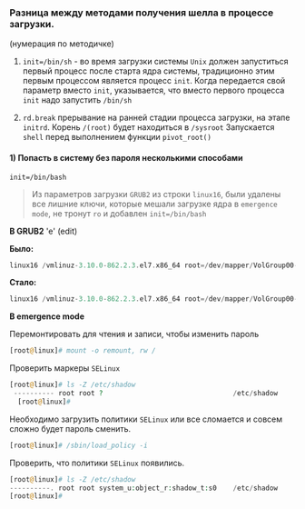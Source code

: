 ### Разница между методами получения шелла в процессе загрузки.

(нумерация по методичке)
1) `init=/bin/sh`  - во время загрузки системы `Unix` должен запуститься первый процесс после старта ядра системы, 
традиционно этим первым процессом является процесс `init`. 
Когда передается свой параметр вместо `init`, указывается, что вместо первого процесса `init` надо запустить `/bin/sh`

2) `rd.break` прерывание на ранней стадии процесса загрузки, на этапе `initrd`. Корень `/(root)` будет находиться в `/sysroot` 
Запускается `shell` перед выполнением функции `pivot_root()`


#### 1) Попасть в систему без пароля несколькими способами
`init=/bin/bash`

> Из параметров загрузки `GRUB2` из строки `linux16`, были удалены все лишние ключи, которые мешали загрузке ядра в `emergence mode`, 
> не тронут `ro` и добавлен `init=/bin/bash`

__В GRUB2__ 'e' (edit)

__Было:__
```php
linux16 /vmlinuz-3.10.0-862.2.3.el7.x86_64 root=/dev/mapper/VolGroup00-LogVol00 ro no_timer_check console=tty0 console=ttyS0,115200n8 net.ifnames=0 biosdevname=0 elevator=noop crashkernel=auto rd.lvm.lv=VolGroup00/LogVol00 rd.lvm.lv=VolGroup00/LogVol01 rhgb quiet 
```
__Стало:__
```php
linux16 /vmlinuz-3.10.0-862.2.3.el7.x86_64 root=/dev/mapper/VolGroup00-LogVol00 ro init=/bin/bash  rd.lvm.lv=VolGroup00/LogVol00 rd.lvm.lv=VolGroup00/LogVol01
```

__В emergence mode__

Перемонтировать для чтения и записи, чтобы изменить пароль
```php
[root@linux]# mount -o remount, rw /
```
Проверить маркеры `SELinux`
```php
[root@linux]# ls -Z /etc/shadow
 ---------- root root ?                                /etc/shadow
  [root@linux]#
```
Необходимо загрузить политики `SELinux` или все сломается и совсем сложно будет пароль сменить.
```php
[root@linux]# /sbin/load_policy -i 
```
Проверить, что политики `SELinux` появились.
```php
[root@linux]# ls -Z /etc/shadow
----------. root root system_u:object_r:shadow_t:s0    /etc/shadow
[root@linux]# 
```

